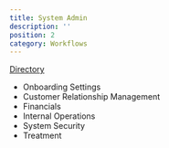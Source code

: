 ```yaml
---
title: System Admin
description: ''
position: 2
category: Workflows
---
```


[Directory](https://drive.google.com/drive/u/0/folders/1kROFFbITsheD5W9cHiBRqACLQt2WazTV)

- Onboarding Settings
- Customer Relationship Management
- Financials
- Internal Operations
- System Security
- Treatment
